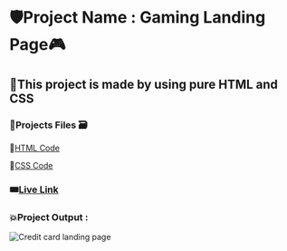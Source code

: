 # 🛡️Project Name : Gaming Landing Page🎮

## 🎯This project is made by using pure HTML and CSS 

### 📍Projects Files 🗃️

📌[HTML Code](./index.html)

📌[CSS Code](./CSS/style.css)

### 🎟️[Live Link](https://whimsical-custard-834fb4.netlify.app) 

### 💥Project Output :  
![Credit card landing page](https://github.com/Abhinandan411/FSJS-2.0/assets/131553633/d9550c16-fe3f-4d43-a84a-925cdc874294)